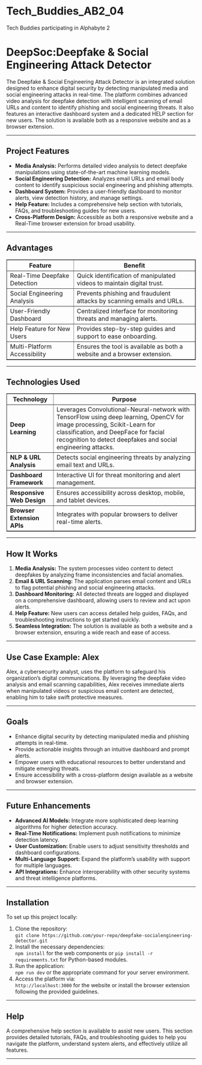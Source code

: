 # Tech_Buddies_AB2_04
 Tech Buddies participating in Alphabyte 2
<!DOCTYPE html>
<html>
<head>
  <meta charset="UTF-8">
</head>
<body>
  <div class="container">
    <h1>DeepSoc:Deepfake & Social Engineering Attack Detector</h1>
    <p>
      The Deepfake & Social Engineering Attack Detector is an integrated solution designed to enhance digital security by detecting manipulated media and social engineering attacks in real-time. The platform combines advanced video analysis for deepfake detection with intelligent scanning of email URLs and content to identify phishing and social engineering threats. It also features an interactive dashboard system and a dedicated HELP section for new users. The solution is available both as a responsive website and as a browser extension.
    </p>
    <hr>
    <h2>Project Features</h2>
    <ul>
      <li>
        <strong>Media Analysis:</strong> Performs detailed video analysis to detect deepfake manipulations using state-of-the-art machine learning models.
      </li>
      <li>
        <strong>Social Engineering Detection:</strong> Analyzes email URLs and email body content to identify suspicious social engineering and phishing attempts.
      </li>
      <li>
        <strong>Dashboard System:</strong> Provides a user-friendly dashboard to monitor alerts, view detection history, and manage settings.
      </li>
      <li>
        <strong>Help Feature:</strong> Includes a comprehensive help section with tutorials, FAQs, and troubleshooting guides for new users.
      </li>
      <li>
        <strong>Cross-Platform Design:</strong> Accessible as both a responsive website and a Real-Time browser extension for broad usability.
      </li>
    </ul>
    <hr>
    <h2>Advantages</h2>
    <table border="1">
      <thead>
        <tr>
          <th>Feature</th>
          <th>Benefit</th>
        </tr>
      </thead>
      <tbody>
        <tr>
          <td>Real-Time Deepfake Detection</td>
          <td>Quick identification of manipulated videos to maintain digital trust.</td>
        </tr>
        <tr>
          <td>Social Engineering Analysis</td>
          <td>Prevents phishing and fraudulent attacks by scanning emails and URLs.</td>
        </tr>
        <tr>
          <td>User-Friendly Dashboard</td>
          <td>Centralized interface for monitoring threats and managing alerts.</td>
        </tr>
        <tr>
          <td>Help Feature for New Users</td>
          <td>Provides step-by-step guides and support to ease onboarding.</td>
        </tr>
        <tr>
          <td>Multi-Platform Accessibility</td>
          <td>Ensures the tool is available as both a website and a browser extension.</td>
        </tr>
      </tbody>
    </table>
    <hr>
    <h2>Technologies Used</h2>
    <table border="1">
      <thead>
        <tr>
          <th>Technology</th>
          <th>Purpose</th>
        </tr>
      </thead>
      <tbody>
        <tr>
          <td><strong>Deep Learning</strong></td>
          <td>Leverages  Convolutional-Neural-network with TensorFlow using deep learning, OpenCV for image processing, Scikit-Learn for classification, and DeepFace for facial recognition to detect deepfakes and social engineering attacks.</td>
        </tr>
        <tr>
          <td><strong>NLP & URL Analysis</strong></td>
          <td>Detects social engineering threats by analyzing email text and URLs.</td>
        </tr>
        <tr>
          <td><strong>Dashboard Framework</strong></td>
          <td>Interactive UI for threat monitoring and alert management.</td>
        </tr>
        <tr>
          <td><strong>Responsive Web Design</strong></td>
          <td>Ensures accessibility across desktop, mobile, and tablet devices.</td>
        </tr>
        <tr>
          <td><strong>Browser Extension APIs</strong></td>
          <td>Integrates with popular browsers to deliver real-time alerts.</td>
        </tr>
      </tbody>
    </table>
    <hr>
    <h2>How It Works</h2>
    <ol>
      <li>
        <strong>Media Analysis:</strong> The system processes video content to detect deepfakes by analyzing frame inconsistencies and facial anomalies.
      </li>
      <li>
        <strong>Email & URL Scanning:</strong> The application parses email content and URLs to flag potential phishing and social engineering attacks.
      </li>
      <li>
        <strong>Dashboard Monitoring:</strong> All detected threats are logged and displayed on a comprehensive dashboard, allowing users to review and act upon alerts.
      </li>
      <li>
        <strong>Help Feature:</strong> New users can access detailed help guides, FAQs, and troubleshooting instructions to get started quickly.
      </li>
      <li>
        <strong>Seamless Integration:</strong> The solution is available as both a website and a browser extension, ensuring a wide reach and ease of access.
      </li>
    </ol>
    <hr>
    <h2>Use Case Example: Alex</h2>
    <p>
      Alex, a cybersecurity analyst, uses the platform to safeguard his organization’s digital communications. By leveraging the deepfake video analysis and email scanning capabilities, Alex receives immediate alerts when manipulated videos or suspicious email content are detected, enabling him to take swift protective measures.
    </p>
    <hr>
    <h2>Goals</h2>
    <ul>
      <li>Enhance digital security by detecting manipulated media and phishing attempts in real-time.</li>
      <li>Provide actionable insights through an intuitive dashboard and prompt alerts.</li>
      <li>Empower users with educational resources to better understand and mitigate emerging threats.</li>
      <li>Ensure accessibility with a cross-platform design available as a website and browser extension.</li>
    </ul>
    <hr>
    <h2>Future Enhancements</h2>
    <ul>
      <li><strong>Advanced AI Models:</strong> Integrate more sophisticated deep learning algorithms for higher detection accuracy.</li>
      <li><strong>Real-Time Notifications:</strong> Implement push notifications to minimize detection latency.</li>
      <li><strong>User Customization:</strong> Enable users to adjust sensitivity thresholds and dashboard configurations.</li>
      <li><strong>Multi-Language Support:</strong> Expand the platform’s usability with support for multiple languages.</li>
      <li><strong>API Integrations:</strong> Enhance interoperability with other security systems and threat intelligence platforms.</li>
    </ul>
    <hr>
    <h2>Installation</h2>
    <p>To set up this project locally:</p>
    <ol>
      <li>Clone the repository:
        <br>
        <code>git clone https://github.com/your-repo/deepfake-socialengineering-detector.git</code>
      </li>
      <li>Install the necessary dependencies:
        <br>
        <code>npm install</code> for the web components or <code>pip install -r requirements.txt</code> for Python-based modules.
      </li>
      <li>Run the application:
        <br>
        <code>npm run dev</code> or the appropriate command for your server environment.
      </li>
      <li>Access the platform via:
        <br>
        <code>http://localhost:3000</code> for the website or install the browser extension following the provided guidelines.
      </li>
    </ol>
    <hr>
    <h2>Help</h2>
    <p>
      A comprehensive help section is available to assist new users. This section provides detailed tutorials, FAQs, and troubleshooting guides to help you navigate the platform, understand system alerts, and effectively utilize all features.
    </p>
    <hr>
 
  </div>
</body>
</html>
